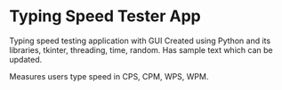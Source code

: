 # Typing Speed Tester App
Typing speed testing application with GUI
Created using Python and its libraries, tkinter, threading, time, random.
Has sample text which can be updated.

Measures users type speed in CPS, CPM, WPS, WPM.
